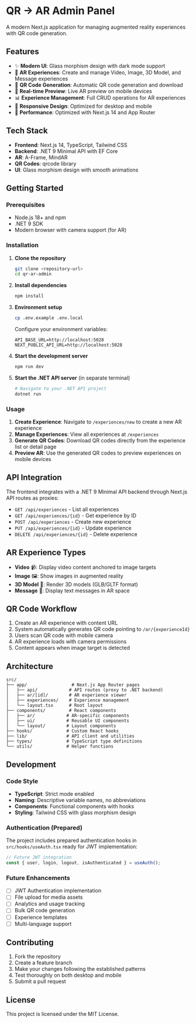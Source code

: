 # QR → AR Admin Panel

A modern Next.js application for managing augmented reality experiences with QR code generation.

## Features

- ✨ **Modern UI**: Glass morphism design with dark mode support
- 🎯 **AR Experiences**: Create and manage Video, Image, 3D Model, and Message experiences
- 📱 **QR Code Generation**: Automatic QR code generation and download
- 🔄 **Real-time Preview**: Live AR preview on mobile devices
- 📊 **Experience Management**: Full CRUD operations for AR experiences
- 🎨 **Responsive Design**: Optimized for desktop and mobile
- 🚀 **Performance**: Optimized with Next.js 14 and App Router

## Tech Stack

- **Frontend**: Next.js 14, TypeScript, Tailwind CSS
- **Backend**: .NET 9 Minimal API with EF Core
- **AR**: A-Frame, MindAR
- **QR Codes**: qrcode library
- **UI**: Glass morphism design with smooth animations

## Getting Started

### Prerequisites

- Node.js 18+ and npm
- .NET 9 SDK
- Modern browser with camera support (for AR)

### Installation

1. **Clone the repository**
   ```bash
   git clone <repository-url>
   cd qr-ar-admin
   ```

2. **Install dependencies**
   ```bash
   npm install
   ```

3. **Environment setup**
   ```bash
   cp .env.example .env.local
   ```
   
   Configure your environment variables:
   ```env
   API_BASE_URL=http://localhost:5028
   NEXT_PUBLIC_API_URL=http://localhost:5028
   ```

4. **Start the development server**
   ```bash
   npm run dev
   ```

5. **Start the .NET API server** (in separate terminal)
   ```bash
   # Navigate to your .NET API project
   dotnet run
   ```

### Usage

1. **Create Experience**: Navigate to `/experiences/new` to create a new AR experience
2. **Manage Experiences**: View all experiences at `/experiences`
3. **Generate QR Codes**: Download QR codes directly from the experience list or detail page
4. **Preview AR**: Use the generated QR codes to preview experiences on mobile devices

## API Integration

The frontend integrates with a .NET 9 Minimal API backend through Next.js API routes as proxies:

- `GET /api/experiences` - List all experiences
- `GET /api/experiences/{id}` - Get experience by ID
- `POST /api/experiences` - Create new experience
- `PUT /api/experiences/{id}` - Update experience
- `DELETE /api/experiences/{id}` - Delete experience

## AR Experience Types

- **Video** 📹: Display video content anchored to image targets
- **Image** 🖼️: Show images in augmented reality
- **3D Model** 🎯: Render 3D models (GLB/GLTF format)
- **Message** 💬: Display text messages in AR space

## QR Code Workflow

1. Create an AR experience with content URL
2. System automatically generates QR code pointing to `/ar/{experienceId}`
3. Users scan QR code with mobile camera
4. AR experience loads with camera permissions
5. Content appears when image target is detected

## Architecture

```
src/
├── app/                 # Next.js App Router pages
│   ├── api/            # API routes (proxy to .NET backend)
│   ├── ar/[id]/        # AR experience viewer
│   ├── experiences/    # Experience management
│   └── layout.tsx      # Root layout
├── components/         # React components
│   ├── ar/            # AR-specific components
│   ├── ui/            # Reusable UI components
│   └── layout/        # Layout components
├── hooks/             # Custom React hooks
├── lib/               # API client and utilities
├── types/             # TypeScript type definitions
└── utils/             # Helper functions
```

## Development

### Code Style

- **TypeScript**: Strict mode enabled
- **Naming**: Descriptive variable names, no abbreviations
- **Components**: Functional components with hooks
- **Styling**: Tailwind CSS with glass morphism design

### Authentication (Prepared)

The project includes prepared authentication hooks in `src/hooks/useAuth.tsx` ready for JWT implementation:

```typescript
// Future JWT integration
const { user, login, logout, isAuthenticated } = useAuth();
```

### Future Enhancements

- [ ] JWT Authentication implementation
- [ ] File upload for media assets
- [ ] Analytics and usage tracking
- [ ] Bulk QR code generation
- [ ] Experience templates
- [ ] Multi-language support

## Contributing

1. Fork the repository
2. Create a feature branch
3. Make your changes following the established patterns
4. Test thoroughly on both desktop and mobile
5. Submit a pull request

## License

This project is licensed under the MIT License.
